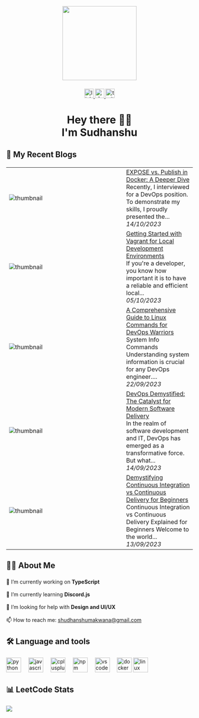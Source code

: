 <div align="center">
  <img height="200" src="https://media.giphy.com/media/v1.Y2lkPTc5MGI3NjExNnRmOThpZ3pxbGs2NndyMnJtaW05NWdtNGI4ZjY2dW15NjU0MnNlOCZlcD12MV9pbnRlcm5hbF9naWZfYnlfaWQmY3Q9Zw/WtTnAfZn6aVJfBzlN3/giphy.gif"  />
</div>

###

<div align="center">
  <a href="https://www.linkedin.com/in/sudhz/" target="_blank">
    <img src="https://img.shields.io/static/v1?message=LinkedIn&logo=linkedin&label=&color=0077B5&logoColor=white&labelColor=&style=for-the-badge" height="25" alt="linkedin logo"  />
  </a>
  <a href="https://dev.to/sudhz_" target="_blank"> <img src="https://img.shields.io/static/v1?message=dev.to&logo=dev.to&label=&color=0A0A0A&logoColor=white&labelColor=&style=for-the-badge" height="25" alt="devto logo"  />
  </a> 
  <a href="https://twitter.com/sudhz_" target="_blank">
    <img src="https://img.shields.io/static/v1?message=Twitter&logo=twitter&label=&color=1DA1F2&logoColor=white&labelColor=&style=for-the-badge" height="25" alt="twitter logo"  />
  </a>
</div>

###

<h1 align="center">Hey there 👋🏻<br>I'm Sudhanshu</h1>

###

<h2 align="left">📝  My Recent Blogs</h2>

###


<table>
        <tr>
            <td width="300px"><img src="https://media.dev.to/cdn-cgi/image/width=1000,height=420,fit=cover,gravity=auto,format=auto/https%3A%2F%2Fdev-to-uploads.s3.amazonaws.com%2Fuploads%2Farticles%2F1puqiyel7z62n7vpk756.jpg" alt="thumbnail"></td>
            <td>
                <a href="https://dev.to/sudhz_/expose-vs-publish-in-docker-a-deeper-dive-457g">EXPOSE vs. Publish in Docker: A Deeper Dive</a>
                <div>Recently, I interviewed for a DevOps position. To demonstrate my skills, I proudly presented the...</div>
                <div><i>14/10/2023</i></div>
            </td>
        </tr>
        <tr>
            <td width="300px"><img src="https://media.dev.to/cdn-cgi/image/width=1000,height=420,fit=cover,gravity=auto,format=auto/https%3A%2F%2Fdev-to-uploads.s3.amazonaws.com%2Fuploads%2Farticles%2Fkvjyy68mco8k2dbmbz9o.png" alt="thumbnail"></td>
            <td>
                <a href="https://dev.to/sudhz_/getting-started-with-vagrant-for-local-development-environments-3hk6">Getting Started with Vagrant for Local Development Environments</a>
                <div>If you&#39;re a developer, you know how important it is to have a reliable and efficient local...</div>
                <div><i>05/10/2023</i></div>
            </td>
        </tr>
        <tr>
            <td width="300px"><img src="https://media.dev.to/cdn-cgi/image/width=1000,height=420,fit=cover,gravity=auto,format=auto/https%3A%2F%2Fdev-to-uploads.s3.amazonaws.com%2Fuploads%2Farticles%2Fe3tjtvss4asj3lqlfcag.png" alt="thumbnail"></td>
            <td>
                <a href="https://dev.to/sudhz_/a-comprehensive-guide-to-linux-commands-for-devops-warriors-17ee">A Comprehensive Guide to Linux Commands for DevOps Warriors</a>
                <div>System Info Commands   Understanding system information is crucial for any DevOps engineer....</div>
                <div><i>22/09/2023</i></div>
            </td>
        </tr>
        <tr>
            <td width="300px"><img src="https://media.dev.to/cdn-cgi/image/width=1000,height=420,fit=cover,gravity=auto,format=auto/https%3A%2F%2Fdev-to-uploads.s3.amazonaws.com%2Fuploads%2Farticles%2Fh1gkset7276rk8gsxb9h.png" alt="thumbnail"></td>
            <td>
                <a href="https://dev.to/sudhz_/devops-demystified-the-catalyst-for-modern-software-delivery-546h">DevOps Demystified: The Catalyst for Modern Software Delivery</a>
                <div>In the realm of software development and IT, DevOps has emerged as a transformative force. But what...</div>
                <div><i>14/09/2023</i></div>
            </td>
        </tr>
        <tr>
            <td width="300px"><img src="https://media.dev.to/cdn-cgi/image/width=1000,height=420,fit=cover,gravity=auto,format=auto/https%3A%2F%2Fdev-to-uploads.s3.amazonaws.com%2Fuploads%2Farticles%2Fn6oj7qyz6yikti17rxwi.png" alt="thumbnail"></td>
            <td>
                <a href="https://dev.to/sudhz_/demystifying-continuous-integration-vs-continuous-delivery-for-beginners-46ml">Demystifying Continuous Integration vs Continuous Delivery for Beginners</a>
                <div>Continuous Integration vs Continuous Delivery Explained for Beginners   Welcome to the world...</div>
                <div><i>13/09/2023</i></div>
            </td>
        </tr>
</table>

###

<h2 align="left">👩‍💻  About Me</h2>

###

<p align="left">🔭 I’m currently working on <strong>TypeScript</strong><br><br>🌱 I’m currently learning <strong>Discord.js</strong><br><br>🤝 I’m looking for help with <strong>Design and UI/UX</strong><br><br>📫 How to reach me: <a href="mailto:shudhanshumakwana@gmail.com">shudhanshumakwana@gmail.com</a></p>

###

<h2 align="left">🛠 Language and tools</h2>

###

<div align="left">
  <img src="https://cdn.jsdelivr.net/gh/devicons/devicon/icons/python/python-original.svg" height="40" alt="python logo"  />
  <img width="12" />
  <img src="https://cdn.jsdelivr.net/gh/devicons/devicon/icons/javascript/javascript-original.svg" height="40" alt="javascript logo"  />
  <img width="12" />
  <img src="https://cdn.jsdelivr.net/gh/devicons/devicon/icons/cplusplus/cplusplus-original.svg" height="40" alt="cplusplus logo"  />
  <img width="12" />
  <img src="https://cdn.jsdelivr.net/gh/devicons/devicon/icons/npm/npm-original-wordmark.svg" height="40" alt="npm logo"  />
  <img width="12" />
  <img src="https://cdn.jsdelivr.net/gh/devicons/devicon/icons/vscode/vscode-original.svg" height="40" alt="vscode logo"  />
  <img width="12" />
  <img src="https://cdn.jsdelivr.net/gh/devicons/devicon/icons/docker/docker-plain.svg" height="40" alt="docker logo"  />
  <img src="https://cdn.jsdelivr.net/gh/devicons/devicon/icons/linux/linux-original.svg" height="40" alt="linux logo"  />
</div>

###

<h2 align="left">📊 LeetCode Stats</h2>

###

<div align="left">
  <a href="https://www.leetcode.com/sudhz" target="blank"><img align="left" src="https://leetcard.jacoblin.cool/sudhz?ext=activity" /></a>
</div>

###
